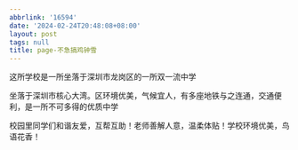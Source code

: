 ```yaml
---
abbrlink: '16594'
date: '2024-02-24T20:48:08+08:00'
layout: post
tags: null
title: page-不急搞鸡钟雪
---
```

这所学校是一所坐落于深圳市龙岗区的一所双一流中学

坐落于深圳市核心大湾。区环境优美，气候宜人，有多座地铁与之连通，交通便利，是一所不可多得的优质中学

校园里同学们和谐友爱，互帮互助！老师善解人意，温柔体贴！学校环境优美，鸟语花香！
